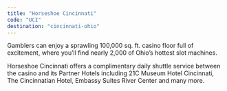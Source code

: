```yaml
---
title: "Horseshoe Cincinnati"
code: "UCI"
destination: "cincinnati-ohio"
---
```


Gamblers can enjoy a sprawling 100,000 sq. ft. casino floor full of excitement, where you’ll find nearly 2,000 of Ohio’s hottest slot machines.

Horseshoe Cincinnati offers a complimentary daily shuttle service between the casino and its Partner Hotels including 21C Museum Hotel Cincinnati, The Cincinnatian Hotel, Embassy Suites River Center and many more.

##   

  
  